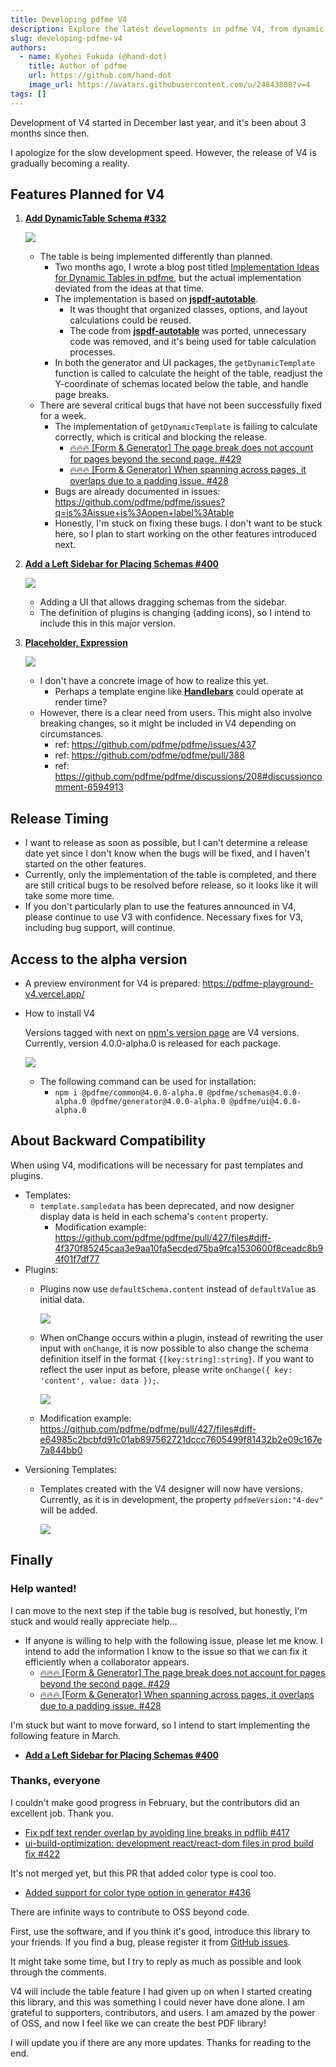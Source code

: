 ```yaml
---
title: Developing pdfme V4
description: Explore the latest developments in pdfme V4, from dynamic table schemas and UI enhancements to new features like placeholders and expressions. Dive into the challenges and progress, including critical bug fixes and backward compatibility considerations, and learn how you can contribute to this evolving open-source PDF library project.
slug: developing-pdfme-v4
authors:
  - name: Kyohei Fukuda (@hand-dot)
    title: Author of pdfme
    url: https://github.com/hand-dot
    image_url: https://avatars.githubusercontent.com/u/24843808?v=4
tags: []
---
```


Development of V4 started in December last year, and it's been about 3 months since then.

I apologize for the slow development speed. However, the release of V4 is gradually becoming a reality.

<!-- truncate -->

## Features Planned for V4

1. [**Add DynamicTable Schema #332**](https://github.com/pdfme/pdfme/issues/332)

    ![](https://storage.googleapis.com/zenn-user-upload/3d22843b2486-20240302.png)
    
    - The table is being implemented differently than planned.
        - Two months ago, I wrote a blog post titled [Implementation Ideas for Dynamic Tables in pdfme](https://pdfme.com/blog/implementation-Ideas-for-dynamic-tables), but the actual implementation deviated from the ideas at that time.
        - The implementation is based on **[jspdf-autotable](https://www.npmjs.com/package/jspdf-autotable)**.
            - It was thought that organized classes, options, and layout calculations could be reused.
            - The code from **[jspdf-autotable](https://www.npmjs.com/package/jspdf-autotable)** was ported, unnecessary code was removed, and it's being used for table calculation processes.
        - In both the generator and UI packages, the `getDynamicTemplate` function is called to calculate the height of the table, readjust the Y-coordinate of schemas located below the table, and handle page breaks.
    - There are several critical bugs that have not been successfully fixed for a week.
        - The implementation of `getDynamicTemplate` is failing to calculate correctly, which is critical and blocking the release.
            - [🔥🔥🔥 [Form & Generator] The page break does not account for pages beyond the second page. #429](https://github.com/pdfme/pdfme/issues/429)
            - [🔥🔥🔥 [Form & Generator] When spanning across pages, it overlaps due to a padding issue. #428](https://github.com/pdfme/pdfme/issues/428)
        - Bugs are already documented in issues: https://github.com/pdfme/pdfme/issues?q=is%3Aissue+is%3Aopen+label%3Atable
        - Honestly, I'm stuck on fixing these bugs. I don't want to be stuck here, so I plan to start working on the other features introduced next.
2. [**Add a Left Sidebar for Placing Schemas #400**](https://github.com/pdfme/pdfme/issues/400)
    
    ![](https://storage.googleapis.com/zenn-user-upload/be31a9c03519-20240302.png)

    - Adding a UI that allows dragging schemas from the sidebar.
    - The definition of plugins is changing (adding icons), so I intend to include this in this major version.
3. [**Placeholder, Expression**](https://github.com/pdfme/pdfme/issues/439)
    
    ![](https://storage.googleapis.com/zenn-user-upload/4e66257d5d55-20240302.png)

    - I don't have a concrete image of how to realize this yet.
        - Perhaps a template engine like **[Handlebars](https://handlebarsjs.com/)** could operate at render time?
    - However, there is a clear need from users. This might also involve breaking changes, so it might be included in V4 depending on circumstances.
      - ref: https://github.com/pdfme/pdfme/issues/437
      - ref: https://github.com/pdfme/pdfme/pull/388
      - ref: https://github.com/pdfme/pdfme/discussions/208#discussioncomment-6594913

## Release Timing

- I want to release as soon as possible, but I can't determine a release date yet since I don't know when the bugs will be fixed, and I haven't started on the other features.
- Currently, only the implementation of the table is completed, and there are still critical bugs to be resolved before release, so it looks like it will take some more time.
- If you don't particularly plan to use the features announced in V4, please continue to use V3 with confidence. Necessary fixes for V3, including bug support, will continue.

## Access to the alpha version

- A preview environment for V4 is prepared: https://pdfme-playground-v4.vercel.app/
- How to install V4
    
    Versions tagged with next on [npm's version page](https://www.npmjs.com/package/@pdfme/generator?activeTab=versions) are V4 versions. Currently, version 4.0.0-alpha.0 is released for each package.
    
    ![](https://storage.googleapis.com/zenn-user-upload/65a828e2f2b7-20240302.png)

    - The following command can be used for installation:
        - `npm i @pdfme/common@4.0.0-alpha.0 @pdfme/schemas@4.0.0-alpha.0 @pdfme/generator@4.0.0-alpha.0 @pdfme/ui@4.0.0-alpha.0`

## About Backward Compatibility

When using V4, modifications will be necessary for past templates and plugins.

- Templates:
    - `template.sampledata` has been deprecated, and now designer display data is held in each schema's `content` property.
        - Modification example: https://github.com/pdfme/pdfme/pull/427/files#diff-4f370f85245caa3e9aa10fa5ecded75ba9fca1530600f8ceadc8b94f01f7df77
- Plugins:
    - Plugins now use `defaultSchema.content` instead of `defaultValue` as initial data.
        
        ![](https://storage.googleapis.com/zenn-user-upload/2cb01519cb4a-20240302.png)
        
    - When onChange occurs within a plugin, instead of rewriting the user input with `onChange`, it is now possible to also change the schema definition itself in the format `{[key:string]:string}`. If you want to reflect the user input as before, please write `onChange({ key: 'content', value: data });`.
        
        ![](https://storage.googleapis.com/zenn-user-upload/02a5e41c6fb9-20240302.png)
        
    - Modification example: https://github.com/pdfme/pdfme/pull/427/files#diff-e64985c2bcbfd91c01ab897562721dccc7605499f81432b2e09c167e7a844bb0
- Versioning Templates:
    - Templates created with the V4 designer will now have versions. Currently, as it is in development, the property `pdfmeVersion:"4-dev"` will be added.
        
        ![](https://storage.googleapis.com/zenn-user-upload/51d4bbc4e1c2-20240302.png)
        

## Finally

### Help wanted!

I can move to the next step if the table bug is resolved, but honestly, I'm stuck and would really appreciate help...

- If anyone is willing to help with the following issue, please let me know. I intend to add the information I know to the issue so that we can fix it efficiently when a collaborator appears.
    - [🔥🔥🔥 [Form & Generator] The page break does not account for pages beyond the second page. #429](https://github.com/pdfme/pdfme/issues/429)
    - [🔥🔥🔥 [Form & Generator] When spanning across pages, it overlaps due to a padding issue. #428](https://github.com/pdfme/pdfme/issues/428)

I'm stuck but want to move forward, so I intend to start implementing the following feature in March.

- [**Add a Left Sidebar for Placing Schemas #400**](https://github.com/pdfme/pdfme/issues/400)

### Thanks, everyone

I couldn't make good progress in February, but the contributors did an excellent job. Thank you.

- [Fix pdf text render overlap by avoiding line breaks in pdflib #417](https://github.com/pdfme/pdfme/pull/417)
- [ui-build-optimization: development react/react-dom files in prod build fix #422](https://github.com/pdfme/pdfme/pull/422)

It's not merged yet, but this PR that added color type is cool too.

- [Added support for color type option in generator #436](https://github.com/pdfme/pdfme/pull/436)

There are infinite ways to contribute to OSS beyond code.

First, use the software, and if you think it's good, introduce this library to your friends. If you find a bug, please register it from [GitHub issues](https://github.com/pdfme/pdfme/issues).

It might take some time, but I try to reply as much as possible and look through the comments.

V4 will include the table feature I had given up on when I started creating this library, and this was something I could never have done alone. I am grateful to supporters, contributors, and users. I am amazed by the power of OSS, and now I feel like we can create the best PDF library!

I will update you if there are any more updates. Thanks for reading to the end.